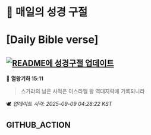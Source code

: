 # 🙏 매일의 성경 구절
# [Daily Bible verse]
## [![README에 성경구절 업데이트](https://github.com/DONGSUKA/first_test/actions/workflows/update-readme-bible.yml/badge.svg)](https://github.com/DONGSUKA/first_test/actions/workflows/update-readme-bible.yml)
<!-- START_BIBLE_VERSE -->
📖 **열왕기하 15:11**
> 스가랴의 남은 사적은 이스라엘 왕 역대지략에 기록되니라

🕊️ _업데이트 시각: 2025-09-09 04:28:22 KST_
  <!-- END_BIBLE_VERSE -->
## GITHUB_ACTION
